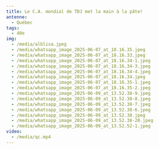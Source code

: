 ```yaml
---
title: Le C.A. mondial de TDJ met la main à la pâte!
antenne:
  - Québec
tags:
  - 40e
img:
  - /media/alblisa.jpeg
  - /media/whatsapp_image_2025-06-07_at_18.16.35.jpeg
  - /media/whatsapp_image_2025-06-07_at_18.16.33.jpeg
  - /media/whatsapp_image_2025-06-07_at_18.16.34-1.jpeg
  - /media/whatsapp_image_2025-06-07_at_18.16.34-3.jpeg
  - /media/whatsapp_image_2025-06-07_at_18.16.34-4.jpeg
  - /media/whatsapp_image_2025-06-07_at_18.16.34.jpeg
  - /media/whatsapp_image_2025-06-07_at_18.16.35-1.jpeg
  - /media/whatsapp_image_2025-06-07_at_18.16.35-2.jpeg
  - /media/whatsapp_image_2025-06-09_at_13.52.38-9.jpeg
  - /media/whatsapp_image_2025-06-09_at_13.52.38-8.jpeg
  - /media/whatsapp_image_2025-06-09_at_13.52.38-7.jpeg
  - /media/whatsapp_image_2025-06-09_at_13.52.38-6.jpeg
  - /media/whatsapp_image_2025-06-09_at_13.52.38.jpeg
  - /media/whatsapp_image_2025-06-09_at_13.52.38-20.jpeg
  - /media/whatsapp_image_2025-06-09_at_13.52.52-1.jpeg
video:
  - /media/qc.mp4
---
```

